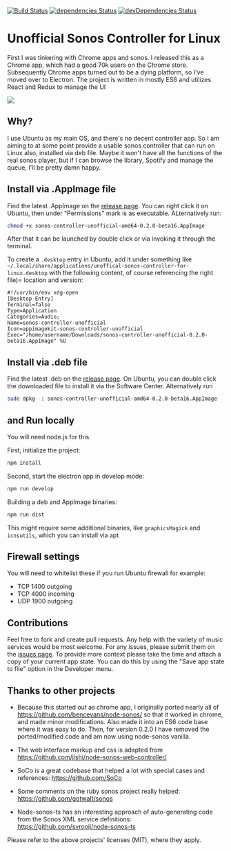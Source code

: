 [![Build Status](https://travis-ci.org/pascalopitz/unoffical-sonos-controller-for-linux.svg?branch=master)](https://travis-ci.org/pascalopitz/unoffical-sonos-controller-for-linux) [![dependencies Status](https://david-dm.org/pascalopitz/unoffical-sonos-controller-for-linux/status.svg?path=app)](https://david-dm.org/pascalopitz/unoffical-sonos-controller-for-linux?path=app) [![devDependencies Status](https://david-dm.org/pascalopitz/unoffical-sonos-controller-for-linux/dev-status.svg)](https://david-dm.org/pascalopitz/unoffical-sonos-controller-for-linux?type=dev)

# Unofficial Sonos Controller for Linux

First I was tinkering with Chrome apps and sonos. I released this as a
Chrome app, which had a good 70k users on the Chrome store.
Subsequently Chrome apps turned out to be
a dying platform, so I've moved over to Electron. The project is written
in mostly ES6 and utilizes React and Redux to manage the UI

![](http://pascalopitz.github.io/unoffical-sonos-controller-for-linux/screenshots/screenshot_1.png?raw=true)

## Why?

I use Ubuntu as my main OS, and there's no decent controller app.
So I am aiming to at some point provide a usable sonos controller that
can run on Linux also, installed via deb file. Maybe it won't have all
the functions of the real sonos player, but if I can browse the library, Spotify
and manage the queue, I'll be pretty damn happy.

## Install via .AppImage file

Find the latest .AppImage on the [release page](https://github.com/pascalopitz/unoffical-sonos-controller-for-linux/releases).
You can right click it on Ubuntu, then under "Permissions" mark is as executable. ALternatively run:

```bash
chmod +x sonos-controller-unofficial-amd64-0.2.0-beta16.AppImage
```

After that it can be launched by double click or via invoking it through the terminal.

To create a `.desktop` entry in Ubuntu, add it under something like `~/.local/share/applications/unoffical-sonos-controller-for-linux.desktop`
with the following content, of course referencing the right file)= location and version:

```
#!/usr/bin/env xdg-open
[Desktop Entry]
Terminal=false
Type=Application
Categories=Audio;
Name=sonos-controller-unofficial
Icon=appimagekit-sonos-controller-unofficial
Exec="/home/username/Downloads/sonos-controller-unofficial-0.2.0-beta16.AppImage" %U
```

## Install via .deb file

Find the latest .deb on the [release page](https://github.com/pascalopitz/unoffical-sonos-controller-for-linux/releases).
On Ubuntu, you can double click the downloaded file to install it via the Software Center. Alternatively run

```bash
sudo dpkg -i sonos-controller-unofficial-amd64-0.2.0-beta16.AppImage
```

##  and Run locally

You will need node.js for this.

First, initialize the project:

```bash
npm install
```

Second, start the electron app in develop mode:

```bash
npm run develop
```

Building a deb and AppImage binaries:

```bash
npm run dist
```

This might require some additional binaries, like `graphicsMagick` and
`icnsutils`, which you can install via apt

## Firewall settings

You will need to whitelist these if you run Ubuntu firewall for example:

- TCP 1400 outgoing
- TCP 4000 incoming
- UDP 1900 outgoing

## Contributions

Feel free to fork and create pull requests. Any help with the variety of music services would be most welcome.
For any issues, please submit them on the [issues page](https://github.com/pascalopitz/unoffical-sonos-controller-for-linux/issues). To provide more context please take the time and attach a copy of your current app state. You can do this by using the "Save app state to file" option in the Developer menu.


## Thanks to other projects

- Because this started out as chrome app, I originally ported nearly all of https://github.com/bencevans/node-sonos/
  so that it worked in chrome, and made minor modifications.
  Also made it into an ES6 code base where it was easy to do.
  Then, for version 0.2.0 I have removed the ported/modified code and am now using node-sonos vanilla.

- The web interface markup and css is adapted from https://github.com/jishi/node-sonos-web-controller/

- SoCo is a great codebase that helped a lot with special cases and references: https://github.com/SoCo

- Some comments on the ruby sonos project really helped: https://github.com/gotwalt/sonos

- Node-sonos-ts has an interesting approach of auto-generating code from the Sonos XML service definitions: https://github.com/svrooij/node-sonos-ts

Please refer to the above projects' licenses (MIT), where they apply.


